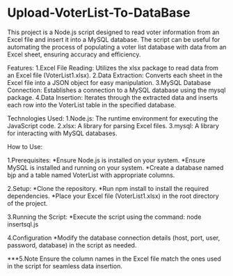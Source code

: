 # Upload-VoterList-To-DataBase

This project is a Node.js script designed to read voter information from an Excel file and insert it into a MySQL database. The script can be useful for automating the process of populating a voter list database with data from an Excel sheet, ensuring accuracy and efficiency.

Features:
1.Excel File Reading: Utilizes the xlsx package to read data from an Excel file (VoterList1.xlsx).
2.Data Extraction: Converts each sheet in the Excel file into a JSON object for easy manipulation.
3.MySQL Database Connection: Establishes a connection to a MySQL database using the mysql package.
4.Data Insertion: Iterates through the extracted data and inserts each row into the VoterList table in the specified database.

Technologies Used:
1.Node.js: The runtime environment for executing the JavaScript code.
2.xlsx: A library for parsing Excel files.
3.mysql: A library for interacting with MySQL databases.

How to Use:

1.Prerequisites:
*Ensure Node.js is installed on your system.
*Ensure MySQL is installed and running on your system.
*Create a database named bjp and a table named VoterList with appropriate columns.

2.Setup:
*Clone the repository.
*Run npm install to install the required dependencies.
*Place your Excel file (VoterList1.xlsx) in the root directory of the project.

3.Running the Script:
*Execute the script using the command: node insertsql.js

4.Configuration
*Modify the database connection details (host, port, user, password, database) in the script as needed.

***5.Note
Ensure the column names in the Excel file match the ones used in the script for seamless data insertion.
